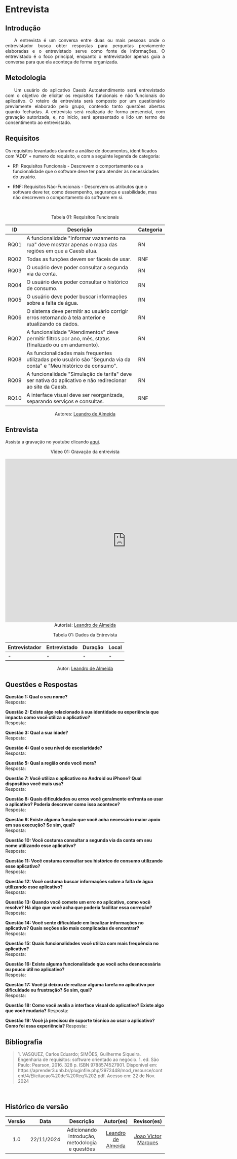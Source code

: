 # Entrevista

## Introdução

<p align="justify">&emsp;&emsp;A entrevista é um conversa entre duas ou mais pessoas onde o entrevistador busca obter respostas para perguntas previamente elaboradas e o entrevistado serve como fonte de informações. O entrevistado é o foco principal, enquanto o entrevistador apenas guia a conversa para que ela aconteça de forma organizada.</p>

## Metodologia

<p align="justify">&emsp;&emsp;Um usuário do aplicativo Caesb Autoatendimento será entrevistado com o objetivo de elicitar os requisitos funcionais e não funcionais do aplicativo. O roteiro da entrevista será composto por um questionário previamente elaborado pelo grupo, contendo tanto questões abertas quanto fechadas. A entrevista será realizada de forma presencial, com gravação autorizada, e, no início, será apresentado e lido um termo de consentimento ao entrevistado.</p>

## Requisitos

Os requisitos levantados durante a análise de documentos, identificados com 'ADD' + numero do requisito, e com a seguinte legenda de categoria:

- RF: Requisitos Funcionais - Descrevem o comportamento ou a funcionalidade que o software deve ter para atender às necessidades do usuário.

- RNF: Requisitos Não-Funcionais - Descrevem os atributos que o software deve ter, como desempenho, segurança e usabilidade, mas não descrevem o comportamento do software em si.

<br>

<center>
<p>Tabela 01: Requisitos Funcionais</p>
</center>

| ID   | Descrição                                                                                         | Categoria |
|------|---------------------------------------------------------------------------------------------------|-----------|
| RQ01 | A funcionalidade "Informar vazamento na rua" deve mostrar apenas o mapa das regiões em que a Caesb atua. | RN        |
| RQ02 | Todas as funções devem ser fáceis de usar.                                                         | RNF       |
| RQ03 | O usuário deve poder consultar a segunda via da conta.                                             | RN        |
| RQ04 | O usuário deve poder consultar o histórico de consumo.                                             | RN        |
| RQ05 | O usuário deve poder buscar informações sobre a falta de água.                                     | RN        |
| RQ06 | O sistema deve permitir ao usuário corrigir erros retornando à tela anterior e atualizando os dados. | RN        |
| RQ07 | A funcionalidade "Atendimentos" deve permitir filtros por ano, mês, status (finalizado ou em andamento). | RN        |
| RQ08 | As funcionalidades mais frequentes utilizadas pelo usuário são "Segunda via da conta" e "Meu histórico de consumo". | RN        |
| RQ09 | A funcionalidade "Simulação de tarifa" deve ser nativa do aplicativo e não redirecionar ao site da Caesb. | RN        |
| RQ10 | A interface visual deve ser reorganizada, separando serviços e consultas.                          | RNF       |

<center>
 Autores: <a href="https://github.com/leomitx10" target = "_blank">Leandro de Almeida</a></h6>
</center>

## Entrevista

Assista a gravação no youtube clicando [aqui](https://youtu.be/sKlWCrd8NJE).

<center>
    <p>Vídeo 01: Gravação da entrevista</p>
    <iframe width="760" height="515" src="https://www.youtube.com/embed/sKlWCrd8NJE?si=1NYoxfKk_63si-6w" title="YouTube video player" frameborder="0" allow="accelerometer; autoplay; clipboard-write; encrypted-media; gyroscope; picture-in-picture; web-share" referrerpolicy="strict-origin-when-cross-origin"  allowfullscreen></iframe>
    Autor(a): <a href="https://github.com/leomitx10" target = "_blank">Leandro de Almeida</a></h6>
</center>


<center>

<p>Tabela 01: Dados da Entrevista</p>


| **Entrevistador** | **Entrevistado** | **Duração** | **Local**                   |
|-------------------|------------------|-------------|-----------------------------|
|         -         |         -        |     -       |              -              |


 Autor: <a href="https://github.com/leomitx10" target = "_blank">Leandro de Almeida</a></h6>
</center>

## Questões e Respostas  

**Questão 1: Qual o seu nome?**  
Resposta: 

**Questão 2: Existe algo relacionado à sua identidade ou experiência que impacta como você utiliza o aplicativo?**  
Resposta:  

**Questão 3: Qual a sua idade?**  
Resposta:  

**Questão 4: Qual o seu nível de escolaridade?**  
Resposta:  

**Questão 5: Qual a região onde você mora?**  
Resposta:  

**Questão 7: Você utiliza o aplicativo no Android ou iPhone? Qual dispositivo você mais usa?**  
Resposta:  

**Questão 8: Quais dificuldades ou erros você geralmente enfrenta ao usar o aplicativo? Poderia descrever como isso acontece?**  
Resposta:  

**Questão 9: Existe alguma função que você acha necessário maior apoio em sua execução? Se sim, qual?**  
Resposta:  

**Questão 10: Você costuma consultar a segunda via da conta em seu nome utilizando esse aplicativo?**  
Resposta:  

**Questão 11: Você costuma consultar seu histórico de consumo utilizando esse aplicativo?**  
Resposta:  

**Questão 12: Você costuma buscar informações sobre a falta de água utilizando esse aplicativo?**  
Resposta:    

**Questão 13: Quando você comete um erro no aplicativo, como você resolve? Há algo que você acha que poderia facilitar essa correção?**  
Resposta:  

**Questão 14: Você sente dificuldade em localizar informações no aplicativo? Quais seções são mais complicadas de encontrar?**  
Resposta: 

**Questão 15: Quais funcionalidades você utiliza com mais frequência no aplicativo?**  
Resposta: 

**Questão 16: Existe alguma funcionalidade que você acha desnecessária ou pouco útil no aplicativo?**  
Resposta: 

**Questão 17: Você já deixou de realizar alguma tarefa no aplicativo por dificuldade ou frustração? Se sim, qual?**  
Resposta: 

**Questão 18: Como você avalia a interface visual do aplicativo? Existe algo que você mudaria?** 
Resposta:

**Questão 19: Você já precisou de suporte técnico ao usar o aplicativo? Como foi essa experiência?** 
Resposta:


## Bibliografia

> <p>1. VASQUEZ, Carlos Eduardo; SIMÕES, Guilherme Siqueira. Engenharia de requisitos: software orientado ao negócio. 1. ed. São Paulo: Pearson, 2016. 328 p. ISBN 9788574527901. Disponível em: https://aprender3.unb.br/pluginfile.php/2972448/mod_resource/content/4/Elicitacao%20de%20Req%202.pdf. Acesso em: 22 de Nov. 2024</p>

<br>

## Histórico de versão

<center>

| Versão |    Data    |      Descrição       |       Autor(es)       |     Revisor(es)     |
| :-----: | :--------: | :------------------: | :-------------------: | :-----------------: |
|  1.0   | 22/11/2024 | Adicionando introdução, metodologia e questões | [Leandro de Almeida](https://github.com/leomitx10) | [Joao Victor Marques](https://github.com/jmarquees) |

</center>